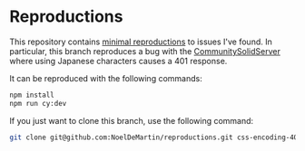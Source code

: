 # Reproductions

This repository contains [minimal reproductions](https://stackoverflow.com/help/minimal-reproducible-example) to issues I've found. In particular, this branch reproduces a bug with the [CommunitySolidServer](https://github.com/CommunitySolidServer/CommunitySolidServer) where using Japanese characters causes a 401 response.

It can be reproduced with the following commands:

```sh
npm install
npm run cy:dev
```

If you just want to clone this branch, use the following command:

```sh
git clone git@github.com:NoelDeMartin/reproductions.git css-encoding-401 --branch css-encoding-401 --single-branch
```
